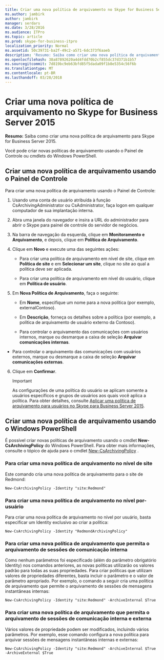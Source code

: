```yaml
---
title: Criar uma nova política de arquivamento no Skype for Business Server 2015
ms.author: jambirk
author: jambirk
manager: serdars
ms.date: 3/28/2016
ms.audience: ITPro
ms.topic: article
ms.prod: skype-for-business-itpro
localization_priority: Normal
ms.assetid: 50c39731-ba2f-49c2-a571-6dc373f6aaeb
description: 'Resumo: Saiba como criar uma nova política de arquivamento para Skype for Business Server 2015.'
ms.openlocfilehash: 38a87892620a4d4fdd70b2cf855dc37d371b1b57
ms.sourcegitcommit: 7d819bc9eb63bfd85f5dada09f1b8e5354c56f6b
ms.translationtype: MT
ms.contentlocale: pt-BR
ms.lasthandoff: 03/28/2018
---
```

# <a name="create-a-new-archiving-policy-in-skype-for-business-server-2015"></a>Criar uma nova política de arquivamento no Skype for Business Server 2015

**Resumo:** Saiba como criar uma nova política de arquivamento para Skype for Business Server 2015.
  
Você pode criar novas políticas de arquivamento usando o Painel de Controle ou cmdlets do Windows PowerShell.
  
## <a name="create-a-new-archiving-policy-by-using-the-control-panel"></a>Criar uma nova política de arquivamento usando o Painel de Controle

Para criar uma nova política de arquivamento usando o Painel de Controle:
  
1. Usando uma conta de usuário atribuída à função CsArchivingAdministrator ou CsAdministrator, faça logon em qualquer computador de sua implantação interna. 
    
2. Abra uma janela do navegador e insira a URL do administrador para abrir o Skype para painel de controle do servidor de negócios. 
    
3. Na barra de navegação da esquerda, clique em **Monitoramento e Arquivamento**, e depois, clique em **Política de Arquivamento**.
    
4. Clique em **Novo** e execute uma das seguintes ações: 
    
   - Para criar uma política de arquivamento em nível de site, clique em **Política de site** e em **Selecionar um site**, clique no site ao qual a política deve ser aplicada.
    
   - Para criar uma política de arquivamento em nível do usuário, clique em **Política de usuário**.
    
5. Em **Nova Política de Arquivamento**, faça o seguinte:
    
   - Em **Nome**, especifique um nome para a nova política (por exemplo, externalContoso).
    
   - Em **Descrição**, forneça os detalhes sobre a política (por exemplo, a política de arquivamento de usuário externo da Contoso).
    
   - Para controlar o arquivamento das comunicações com usuários internos, marque ou desmarque a caixa de seleção **Arquivar comunicações internas**.
    
  - Para controlar o arquivamento das comunicações com usuários externos, marque ou desmarque a caixa de seleção **Arquivar comunicações externas**.
    
6. Clique em **Confirmar**.
    
    > [!IMPORTANT]
    > As configurações de uma política do usuário se aplicam somente a usuários específicos e grupos de usuários aos quais você aplica a política. Para obter detalhes, consulte [Aplicar uma política de arquivamento para usuários no Skype para Business Server 2015](apply-a-policy-to-users.md). 
  
## <a name="create-a-new-archiving-policy-by-using-windows-powershell"></a>Criar uma nova política de arquivamento usando o Windows PowerShell

É possível criar novas políticas de arquivamento usando o cmdlet **New-CsArchivingPolicy** do Windows PowerShell. Para obter mais informações, consulte o tópico de ajuda para o cmdlet [New-CsArchivingPolicy](https://docs.microsoft.com/powershell/module/skype/new-csarchivingpolicy?view=skype-ps) .
  
### <a name="to-create-a-new-archiving-policy-at-the-site-level"></a>Para criar uma nova política de arquivamento no nível de site

Este comando cria uma nova política de arquivamento para o site de Redmond:
  
```
New-CsArchivingPolicy -Identity "site:Redmond"
```

### <a name="to-create-a-new-archiving-policy-at-the-per-user-level"></a>Para criar uma nova política de arquivamento no nível por-usuário

Para criar uma nova política de arquivamento no nível por usuário, basta especificar um Identity exclusivo ao criar a política:
  
```
New-CsArchivingPolicy -Identity "RedmondArchivingPolicy"
```

### <a name="to-create-a-new-archiving-policy-that-enables-archiving-of-internal-communication-sessions"></a>Para criar uma nova política de arquivamento que permita o arquivamento de sessões de comunicação interna

Como nenhum parâmetros foi especificado (além do parâmetro obrigatório Identity) nos comandos anteriores, as novas políticas utilizarão os valores padrão para todas as suas propriedades. Para criar políticas que utilizam valores de propriedades diferentes, basta incluir o parâmetro e o valor de parâmetro apropriado. Por exemplo, o comando a seguir cria uma política de arquivamento que permite o arquivamento de sessões de mensagens instantâneas internas: 
  
```
New-CsArchivingPolicy -Identity "site:Redmond" -ArchiveInternal $True
```

### <a name="to-create-a-new-archiving-policy-that-enables-archiving-of-both-internal-and-external-communication-sessions"></a>Para criar uma nova política de arquivamento que permita o arquivamento de sessões de comunicação interna e externa

Vários valores de propriedade podem ser modificados, incluindo vários parâmetros. Por exemplo, esse comando configura a nova política para arquivar sessões de mensagens instantâneas internas e externas:
  
```
New-CsArchivingPolicy -Identity "site:Redmond" -ArchiveInternal $True -ArchiveExternal $True
```